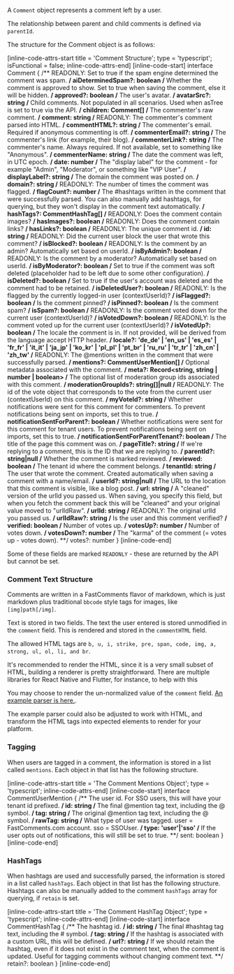A `Comment` object represents a comment left by a user.

The relationship between parent and child comments is defined via `parentId`.

The structure for the Comment object is as follows:

[inline-code-attrs-start title = 'Comment Structure'; type = 'typescript'; isFunctional = false; inline-code-attrs-end]
[inline-code-start]
interface Comment {
    /** READONLY: Set to true if the spam engine determined the comment was spam. **/
    aiDeterminedSpam?: boolean
    /** Whether the comment is approved to show. Set to true when saving the comment, else it will be hidden. **/
    approved?: boolean
    /** The user's avatar. **/
    avatarSrc?: string
    /** Child comments. Not populated in all scenarios. Used when asTree is set to true via the API. **/
    children: Comment[]
    /** The commenter's raw comment. **/
    comment: string
    /** READONLY: The commenter's comment parsed into HTML. **/
    commentHTML?: string
    /** The commenter's email. Required if anonymous commenting is off. **/
    commenterEmail?: string
    /** The commenter's link (for example, their blog). **/
    commenterLink?: string
    /** The commenter's name. Always required. If not available, set to something like "Anonymous". **/
    commenterName: string
    /** The date the comment was left, in UTC epoch. **/
    date: number
    /** The "display label" for the comment - for example "Admin", "Moderator", or something like "VIP User". **/
    displayLabel?: string
    /** The domain the comment was posted on. **/
    domain?: string
    /** READONLY: The number of times the comment was flagged. **/
    flagCount?: number
    /** The #hashtags written in the comment that were successfully parsed. You can also manually add hashtags, for querying, but they won't display in the comment text automatically. **/
    hashTags?: CommentHashTag[]
    /** READONLY: Does the comment contain images? **/
    hasImages?: boolean
    /** READONLY: Does the comment contain links? **/
    hasLinks?: boolean
    /** READONLY: The unique comment id. **/
    id: string
    /** READONLY: Did the current user block the user that wrote this comment? **/
    isBlocked?: boolean
    /** READONLY: Is the comment by an admin? Automatically set based on userId. **/
    isByAdmin?: boolean
    /** READONLY: Is the comment by a moderator? Automatically set based on userId. **/
    isByModerator?: boolean
    /** Set to true if the comment was soft deleted (placeholder had to be left due to some other configuration). **/
    isDeleted?: boolean
    /** Set to true if the user's account was deleted and the comment had to be retained. **/
    isDeletedUser?: boolean
    /** READONLY: Is the flagged by the currently logged-in user (contextUserId)? **/
    isFlagged?: boolean
    /** Is the comment pinned? **/
    isPinned?: boolean
    /** Is the comment spam? **/
    isSpam?: boolean
    /** READONLY: Is the comment voted down for the current user (contextUserId)? **/
    isVotedDown?: boolean
    /** READONLY: Is the comment voted up for the current user (contextUserId)? **/
    isVotedUp?: boolean
    /** The locale the comment is in. If not provided, will be derived from the language accept HTTP header. **/
    locale?: 'de_de' | 'en_us' | 'es_es' | 'fr_fr' | 'it_it' | 'ja_jp' | 'ko_kr' | 'pl_pl' | 'pt_br' | 'ru_ru' | 'tr_tr' | 'zh_cn' | 'zh_tw'
    /** READONLY: The @mentions written in the comment that were successfully parsed. **/
    mentions?: CommentUserMention[]
    /** Optional metadata associated with the comment. **/
    meta?: Record<string, string | number | boolean>
    /** The optional list of moderation group ids associated with this comment. **/
    moderationGroupIds?: string[]|null
    /** READONLY: The id of the vote object that corresponds to the vote from the current user (contextUserId) on this comment. **/
    myVoteId?: string
    /** Whether notifications were sent for this comment for commenters. To prevent notifications being sent on imports, set this to true. **/
    notificationSentForParent?: boolean
    /** Whether notifications were sent for this comment for tenant users. To prevent notifications being sent on imports, set this to true. **/
    notificationSentForParentTenant?: boolean
    /** The title of the page this comment was on. **/
    pageTitle?: string
    /** If we're replying to a comment, this is the ID that we are replying to. **/
    parentId?: string|null
    /** Whether the comment is marked reviewed. **/
    reviewed: boolean
    /** The tenant id where the comment belongs. **/
    tenantId: string
    /** The user that wrote the comment. Created automatically when saving a comment with a name/email. **/
    userId?: string|null
    /** The URL to the location that this comment is visible, like a blog post. **/
    url: string
    /** A "cleaned" version of the urlId you passed us. When saving, you specify this field, but when you fetch the comment back this will be "cleaned" and your original value moved to "urlIdRaw". **/
    urlId: string
    /** READONLY: The original urlId you passed us. **/
    urlIdRaw?: string
    /** Is the user and this comment verified? **/
    verified: boolean
    /** Number of votes up. **/
    votesUp?: number
    /** Number of votes down. **/
    votesDown?: number
    /** The "karma" of the comment (= votes up - votes down). **/
    votes?: number
}
[inline-code-end]

Some of these fields are marked `READONLY` - these are returned by the API but cannot be set.

### Comment Text Structure

Comments are written in a FastComments flavor of markdown, which is just markdown plus traditional `bbcode` style tags for images, like `[img]path[/img]`.

Text is stored in two fields. The text the user entered is stored unmodified in the `comment` field. This is rendered and stored in the `commentHTML` field.

The allowed HTML tags are `b, u, i, strike, pre, span, code, img, a, strong, ul, ol, li, and br`.

It's recommended to render the HTML, since it is a very small subset of HTML, building a renderer is pretty straightforward. There are multiple libraries for React Native and Flutter, for instance, to help with this

You may choose to render the un-normalized value of the `comment` field. [An example parser is here.](https://github.com/FastComments/fastcomments-code-examples/blob/master/custom-client/client/parse-comment.js).

The example parser could also be adjusted to work with HTML, and transform the HTML tags into expected elements to render for your platform. 

### Tagging

When users are tagged in a comment, the information is stored in a list called `mentions`. Each object in that list
has the following structure.

[inline-code-attrs-start title = 'The Comment Mentions Object'; type = 'typescript'; inline-code-attrs-end]
[inline-code-start]
interface CommentUserMention {
    /** The user id. For SSO users, this will have your tenant id prefixed. **/
    id: string
    /** The final @mention tag text, including the @ symbol. **/
    tag: string
    /** The original @mention tag text, including the @ symbol. **/
    rawTag: string
    /** What type of user was tagged. user = FastComments.com account. sso = SSOUser. **/
    type: 'user'|'sso'
    /** If the user opts out of notifications, this will still be set to true. **/
    sent: boolean
}
[inline-code-end]

### HashTags

When hashtags are used and successfully parsed, the information is stored in a list called `hashTags`. Each object in that list
has the following structure. Hashtags can also be manually added to the comment `hashTags` array for querying, if `retain` is set.

[inline-code-attrs-start title = 'The Comment HashTag Object'; type = 'typescript'; inline-code-attrs-end]
[inline-code-start]
interface CommentHashTag {
    /** The hashtag id. **/
    id: string
    /** The final #hashtag tag text, including the # symbol. **/
    tag: string
    /** If the hashtag is associated with a custom URL, this will be defined. **/
    url?: string
    /** If we should retain the hashtag, even if it does not exist in the comment text, when the comment is updated. Useful for tagging comments without changing comment text. **/
    retain?: boolean
}
[inline-code-end]
